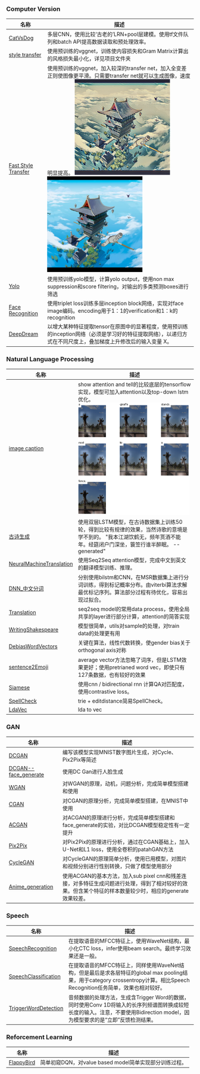 
### Computer Version

| 名称                                      | 描述                                                         |
| ----------------------------------------- | ------------------------------------------------------------ |
| [CatVsDog](CatVsDog/)                     | 多层CNN，使用比较‘古老的’LRN+pool层建模。使用tf文件队列和batch API提高数据读取和预处理效率。 |
| [style transfer](style_tansfer/)          | 使用预训练的vggnet，训练使内容损失和Gram Matrix计算出的风格损失最小化，详见项目文件夹 |
| [Fast Style Transfer](FastStyleTransfer/) | 使用预训练的vggnet，加入较深的transfer net，加入全变差正则使图像更平滑。只需要transfer net就可以生成图像，速度明显提高。  ![img](FastStyleTransfer/pic1.png)![img](FastStyleTransfer/pic2.png) |
| [Yolo](Yolo/)                             | 使用预训练yolo模型，计算yolo output，使用non max suppression和score filtering，对输出的多类预测boxes进行筛选 |
| [Face Recognition](FaceRecognition/)      | 使用triplet loss训练多层inception block网络，实现对face image编码。encoding用于1：1的verification和1：k的recognition |
| [DeepDream](DeepDream/)                   | 以增大某种特征提取tensor在原图中的显著程度，使用预训练的inception网络（必须是学习好的特征提取网络），以递归方式在不同尺度上，叠加梯度上升修改后的输入变量 X。 |

### Natural Language Processing

| 名称                                                  | 描述                                                         |
| ----------------------------------------------------- | ------------------------------------------------------------ |
| [image caption](image_caption/)                       | show attention and tell的比较底层的tensorflow实现，模型可加入attention以及top-down lstm优化。  ![img](image_caption/pic3.png) |
| [古诗生成](古诗生成/)                                 | 使用双层LSTM模型，在古诗数据集上训练50轮，得到比较有规律的效果，当然诗歌的意境是学不到的。 "我本江湖饮鹤无，频年贳酒不能年。经筵闭户门深坐，簑笠行谁半醉眠。 --generated"|
| [NeuralMachineTranslation](NeuralMachineTranslation/) | 使用Seq2Seq attention模型，完成中文到英文的翻译模型训练、推理。 |
| [DNN_中文分词](DNN_中文分词/)                         | 分别使用bilstm和CNN，在MSR数据集上进行分词训练，得到标记概率分布。由viterbi算法求解最优标记序列。算法部分过程有待优化，容易出现过拟合。 |
| [Translation](Translation/)                           | seq2seq model的常用data process，使用全局共享的layer进行部分计算，attention的简答实现 |
| [WritingShakespeare](WritingShakespeare/)             | 模型很简单，utils对sample的处理，对train data的处理更有用    |
| [DebiasWordVectors](DebiasWordVectors/)               | 关键在算法，线性代数转换，使gender bias关于orthogonal axis对称 |
| [sentence2Emoji](sentence2Emoji/)                     | average vector方法忽略了词序，但是LSTM效果更好；使用pretrianed word vec，即使只有127条数据，也有较好的效果 |
| [Siamese](Siamese/)                     | 使用cnn / bidirectional rnn 计算QA对匹配度，使用contrastive loss。 |
| [SpellCheck](SpellCheck/)                     | trie + editdistance简易SpellCheck。 |
| [LdaVec](LdaVec/)                     | lda to vec |


### GAN

| 名称                                          | 描述                                                         |
| --------------------------------------------- | ------------------------------------------------------------ |
| [DCGAN](DCGAN/)                               | 编写该模型实现MNIST数字图片生成，对Cycle、Pix2Pix等简述      |
| [DCGAN--face_generate](DCGAN--face_generate/) | 使用DC Gan进行人脸生成                                       |
| [WGAN](WGAN/)                                 | 对WGAN的原理，动机，问题分析，完成简单模型搭建和使用         |
| [CGAN](CGAN/)                                 | 对CGAN的原理分析，完成简单模型搭建，在MNIST中使用            |
| [ACGAN](ACGAN/)                               | 对ACGAN的原理进行分析，完成简单模型搭建和face_generate的实验，对比DCGAN模型稳定性有一定提升 |
| [Pix2Pix](Pix2Pix/)                           | 对Pix2Pix的原理进行分析，通过在CGAN基础上，加入U-Net和L1 loss，使用全卷积的patahGAN方法 |
| [CycleGAN](CycleGAN/)                         | 对CycleGAN的原理简单分析，使用已用模型，对图片和视频分别进行性别转换，只做了模型使用部分 |
| [Anime_generation](Anime_generation/)         | 使用ACGAN的基本方法，加入sub pixel cnn和残差连接，对多特征生成问题进行处理，得到了相对较好的效果。但含某个特征的样本数量较少时，相应的generate效果较差。 |

### Speech

| 名称                                          | 描述                                                         |
| --------------------------------------------- | ------------------------------------------------------------ |
| [SpeechRecognition](SpeechRecognition/)       | 在提取语音的MFCC特征上，使用WaveNet结构，最小化CTC loss，infer使用beam search。最终学习效果还是一般。 |
| [SpeechClassification](SpeechClassification/) | 在提取语音的MFCC特征上，同样使用WaveNet结构，但是最后是求各层特征的global max pooling结果，用于category crossentropy计算。相比Speech Recognition任务简单，效果也相对较好。 |
| [TriggerWordDetection](TriggerWordDetection/) | 音频数据的处理方法，生成含Trigger Word的数据，同时使用Conv 1D将输入的长序列频谱图转换成较短长度的输入。注意，不要使用Bidirection model，因为模型要求的是“立即”反馈检测结果。 |

### Reforcement Learning

| 名称                      | 描述                                                    |
| ------------------------- | ------------------------------------------------------- |
| [FlappyBird](FlappyBird/) | 简单初窥DQN，对value based model简单实现部分训练过程。 |

